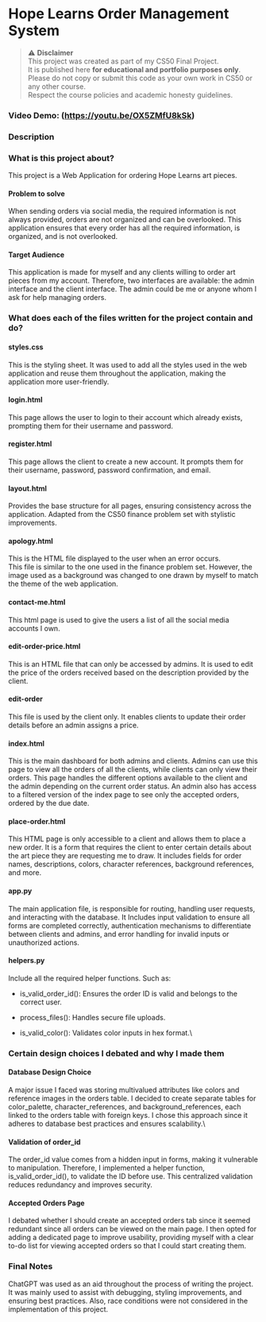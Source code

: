 # Hope Learns Order Management System

> ⚠️ **Disclaimer**  
> This project was created as part of my CS50 Final Project.  
> It is published here **for educational and portfolio purposes only**.  
> Please do not copy or submit this code as your own work in CS50 or any other course.  
> Respect the course policies and academic honesty guidelines.

### Video Demo:  (https://youtu.be/OX5ZMfU8kSk)
### Description

### What is this project about?
This project is a Web Application for ordering Hope Learns art pieces.
#### Problem to solve
When sending orders via social media, the required information is not always provided, orders are not organized and can be overlooked. This application ensures that every order has all the required information, is organized, and is not overlooked.
#### Target Audience
This application is made for myself and any clients willing to order art pieces from my account. Therefore, two interfaces are available: the admin interface and the client interface. The admin could be me or anyone whom I ask for help managing orders.

### What does each of the files written for the project contain and do?
#### styles.css
This is the styling sheet. It was used to add all the styles used in the web application and reuse them throughout the application, making the application more user-friendly.
#### login.html
This page allows the user to login to their account which already exists, prompting them for their username and password.
#### register.html
This page allows the client to create a new account. It prompts them for their username, password, password confirmation, and email.
#### layout.html
Provides the base structure for all pages, ensuring consistency across the application. Adapted from the CS50 finance problem set with stylistic improvements.
#### apology.html
This is the HTML file displayed to the user when an error occurs.\
This file is similar to the one used in the finance problem set. However, the image used as a background was changed to one drawn by myself to match the theme of the web application.
#### contact-me.html
This html page is used to give the users a list of all the social media accounts I own.
#### edit-order-price.html
This is an HTML file that can only be accessed by admins. It is used to edit the price of the orders received based on the description provided by the client.
#### edit-order
This file is used by the client only. It enables clients to update their order details before an admin assigns a price.
#### index.html
This is the main dashboard for both admins and clients. Admins can use this page to view all the orders of all the clients, while clients can only view their orders. This page handles the different options available to the client and the admin depending on the current order status. An admin also has access to a filtered version of the index page to see only the accepted orders, ordered by the due date.
#### place-order.html
This HTML page is only accessible to a client and allows them to place a new order. It is a form that requires the client to enter certain details about the art piece they are requesting me to draw. It includes fields for order names, descriptions, colors, character references, background references, and more.
#### app.py
The main application file, is responsible for routing, handling user requests, and interacting with the database. It Includes input validation to ensure all forms are completed correctly, authentication mechanisms to differentiate between clients and admins, and error handling for invalid inputs or unauthorized actions.
#### helpers.py
Include all the required helper functions. Such as:
* is_valid_order_id(): Ensures the order ID is valid and belongs to the correct user.
- process_files(): Handles secure file uploads.
+ is_valid_color(): Validates color inputs in hex format.\

### Certain design choices I debated and why I made them
#### Database Design Choice
A major issue I faced was storing multivalued attributes like colors and reference images in the orders table.
I decided to create separate tables for color_palette, character_references, and background_references, each linked to the orders table with foreign keys. I chose this approach since it adheres to database best practices and ensures scalability.\
#### Validation of order_id
The order_id value comes from a hidden input in forms, making it vulnerable to manipulation. Therefore,
I implemented a helper function, is_valid_order_id(), to validate the ID before use. This centralized validation reduces redundancy and improves security.
 #### Accepted Orders Page
 I debated whether I should create an accepted orders tab since it seemed redundant since all orders can be viewed on the main page. I then opted for adding a dedicated page to improve usability, providing myself with a clear to-do list for viewing accepted orders so that I could start creating them.
 ### Final Notes
 ChatGPT was used as an aid throughout the process of writing the project.  It was mainly used to assist with debugging, styling improvements, and ensuring best practices. Also, race conditions were not considered in the implementation of this project.
